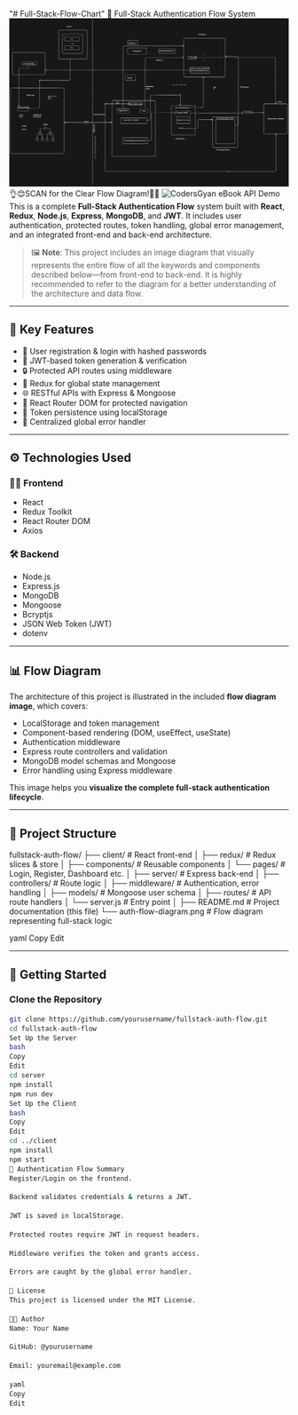 "# Full-Stack-Flow-Chart" 
🔐 Full-Stack Authentication Flow System
![CodersGyan eBook API Demo](./src/assets/FlowDiagram.png)
👌😊SCAN for the Clear Flow Diagram!🙌😍
![CodersGyan eBook API Demo](./src/assets/QRforFloW.png)
This is a complete **Full-Stack Authentication Flow** system built with **React**, **Redux**, **Node.js**, **Express**, **MongoDB**, and **JWT**. It includes user authentication, protected routes, token handling, global error management, and an integrated front-end and back-end architecture.

> 🖼️ **Note**: This project includes an image diagram that visually represents the entire flow of all the keywords and components described below—from front-end to back-end. It is highly recommended to refer to the diagram for a better understanding of the architecture and data flow.

---

## 📌 Key Features

- 🔐 User registration & login with hashed passwords
- 🪪 JWT-based token generation & verification
- 🔒 Protected API routes using middleware
- 🧠 Redux for global state management
- 🌐 RESTful APIs with Express & Mongoose
- 🧱 React Router DOM for protected navigation
- 💾 Token persistence using localStorage
- 🧹 Centralized global error handler

---

## ⚙️ Technologies Used

### 🧑‍💻 Frontend
- React
- Redux Toolkit
- React Router DOM
- Axios

### 🛠️ Backend
- Node.js
- Express.js
- MongoDB
- Mongoose
- Bcryptjs
- JSON Web Token (JWT)
- dotenv

---

## 📊 Flow Diagram

The architecture of this project is illustrated in the included **flow diagram image**, which covers:

- LocalStorage and token management
- Component-based rendering (DOM, useEffect, useState)
- Authentication middleware
- Express route controllers and validation
- MongoDB model schemas and Mongoose
- Error handling using Express middleware

This image helps you **visualize the complete full-stack authentication lifecycle**.

---

## 🧾 Project Structure

fullstack-auth-flow/
├── client/ # React front-end
│ ├── redux/ # Redux slices & store
│ ├── components/ # Reusable components
│ └── pages/ # Login, Register, Dashboard etc.
│
├── server/ # Express back-end
│ ├── controllers/ # Route logic
│ ├── middleware/ # Authentication, error handling
│ ├── models/ # Mongoose user schema
│ ├── routes/ # API route handlers
│ └── server.js # Entry point
│
├── README.md # Project documentation (this file)
└── auth-flow-diagram.png # Flow diagram representing full-stack logic

yaml
Copy
Edit

---

## 🚀 Getting Started

### Clone the Repository

```bash
git clone https://github.com/yourusername/fullstack-auth-flow.git
cd fullstack-auth-flow
Set Up the Server
bash
Copy
Edit
cd server
npm install
npm run dev
Set Up the Client
bash
Copy
Edit
cd ../client
npm install
npm start
🔐 Authentication Flow Summary
Register/Login on the frontend.

Backend validates credentials & returns a JWT.

JWT is saved in localStorage.

Protected routes require JWT in request headers.

Middleware verifies the token and grants access.

Errors are caught by the global error handler.

📄 License
This project is licensed under the MIT License.

👨‍💻 Author
Name: Your Name

GitHub: @yourusername

Email: youremail@example.com

yaml
Copy
Edit
